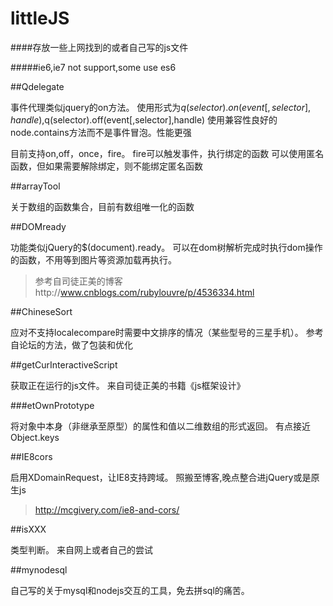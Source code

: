 # littleJS



####存放一些上网找到的或者自己写的js文件

#####ie6,ie7 not support,some use es6

##Qdelegate

事件代理类似jquery的on方法。
使用形式为$q(selector).on(event[,selector],handle),$q(selector).off(event[,selector],handle)
使用兼容性良好的node.contains方法而不是事件冒泡。性能更强

目前支持on,off，once，fire。
fire可以触发事件，执行绑定的函数
可以使用匿名函数，但如果需要解除绑定，则不能绑定匿名函数


##arrayTool 

关于数组的函数集合，目前有数组唯一化的函数



##DOMready

功能类似jQuery的$(document).ready。
可以在dom树解析完成时执行dom操作的函数，不用等到图片等资源加载再执行。

>参考自司徒正美的博客http://www.cnblogs.com/rubylouvre/p/4536334.html



##ChineseSort

应对不支持localecompare时需要中文排序的情况（某些型号的三星手机）。
参考自论坛的方法，做了包装和优化



##getCurInteractiveScript

获取正在运行的js文件。
来自司徒正美的书籍《js框架设计》



###etOwnPrototype

将对象中本身（非继承至原型）的属性和值以二维数组的形式返回。
有点接近Object.keys



##IE8cors

启用XDomainRequest，让IE8支持跨域。
照搬至博客,晚点整合进jQuery或是原生js

>http://mcgivery.com/ie8-and-cors/



##isXXX

类型判断。
来自网上或者自己的尝试



##mynodesql

自己写的关于mysql和nodejs交互的工具，免去拼sql的痛苦。





